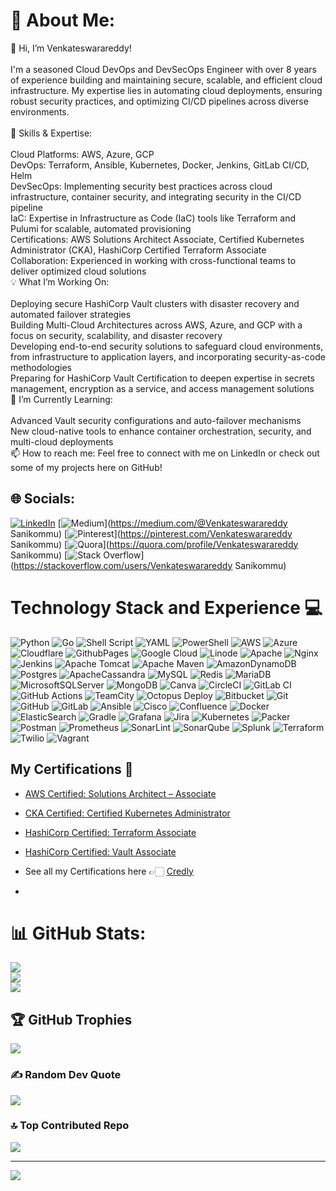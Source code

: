 # 💫 About Me:
👋 Hi, I’m Venkateswarareddy!<br><br>I'm a seasoned Cloud DevOps and DevSecOps Engineer with over 8 years of experience building and maintaining secure, scalable, and efficient cloud infrastructure. My expertise lies in automating cloud deployments, ensuring robust security practices, and optimizing CI/CD pipelines across diverse environments.<br><br>🔧 Skills & Expertise:<br><br>Cloud Platforms: AWS, Azure, GCP<br>DevOps: Terraform, Ansible, Kubernetes, Docker, Jenkins, GitLab CI/CD, Helm<br>DevSecOps: Implementing security best practices across cloud infrastructure, container security, and integrating security in the CI/CD pipeline<br>IaC: Expertise in Infrastructure as Code (IaC) tools like Terraform and Pulumi for scalable, automated provisioning<br>Certifications: AWS Solutions Architect Associate, Certified Kubernetes Administrator (CKA), HashiCorp Certified Terraform Associate<br>Collaboration: Experienced in working with cross-functional teams to deliver optimized cloud solutions<br>💡 What I’m Working On:<br><br>Deploying secure HashiCorp Vault clusters with disaster recovery and automated failover strategies<br>Building Multi-Cloud Architectures across AWS, Azure, and GCP with a focus on security, scalability, and disaster recovery<br>Developing end-to-end security solutions to safeguard cloud environments, from infrastructure to application layers, and incorporating security-as-code methodologies<br>Preparing for HashiCorp Vault Certification to deepen expertise in secrets management, encryption as a service, and access management solutions<br>🌱 I’m Currently Learning:<br><br>Advanced Vault security configurations and auto-failover mechanisms<br>New cloud-native tools to enhance container orchestration, security, and multi-cloud deployments<br>📫 How to reach me: Feel free to connect with me on LinkedIn or check out some of my projects here on GitHub!


## 🌐 Socials:
[![LinkedIn](https://img.shields.io/badge/LinkedIn-%230077B5.svg?logo=linkedin&logoColor=white)](https://linkedin.com/in/venkateswarareddy-sanikommu-01278a77) [![Medium](https://img.shields.io/badge/Medium-12100E?logo=medium&logoColor=white)](https://medium.com/@Venkateswarareddy Sanikommu) [![Pinterest](https://img.shields.io/badge/Pinterest-%23E60023.svg?logo=Pinterest&logoColor=white)](https://pinterest.com/Venkateswarareddy Sanikommu) [![Quora](https://img.shields.io/badge/Quora-%23B92B27.svg?logo=Quora&logoColor=white)](https://quora.com/profile/Venkateswarareddy Sanikommu) [![Stack Overflow](https://img.shields.io/badge/-Stackoverflow-FE7A16?logo=stack-overflow&logoColor=white)](https://stackoverflow.com/users/Venkateswarareddy Sanikommu) 

# Technology Stack and Experience 💻
![Python](https://img.shields.io/badge/python-3670A0?style=for-the-badge&logo=python&logoColor=ffdd54) ![Go](https://img.shields.io/badge/go-%2300ADD8.svg?style=for-the-badge&logo=go&logoColor=white) ![Shell Script](https://img.shields.io/badge/shell_script-%23121011.svg?style=for-the-badge&logo=gnu-bash&logoColor=white) ![YAML](https://img.shields.io/badge/yaml-%23ffffff.svg?style=for-the-badge&logo=yaml&logoColor=151515) ![PowerShell](https://img.shields.io/badge/PowerShell-%235391FE.svg?style=for-the-badge&logo=powershell&logoColor=white) ![AWS](https://img.shields.io/badge/AWS-%23FF9900.svg?style=for-the-badge&logo=amazon-aws&logoColor=white) ![Azure](https://img.shields.io/badge/azure-%230072C6.svg?style=for-the-badge&logo=microsoftazure&logoColor=white) ![Cloudflare](https://img.shields.io/badge/Cloudflare-F38020?style=for-the-badge&logo=Cloudflare&logoColor=white) ![GithubPages](https://img.shields.io/badge/github%20pages-121013?style=for-the-badge&logo=github&logoColor=white) ![Google Cloud](https://img.shields.io/badge/GoogleCloud-%234285F4.svg?style=for-the-badge&logo=google-cloud&logoColor=white) ![Linode](https://img.shields.io/badge/linode-00A95C?style=for-the-badge&logo=linode&logoColor=white) ![Apache](https://img.shields.io/badge/apache-%23D42029.svg?style=for-the-badge&logo=apache&logoColor=white) ![Nginx](https://img.shields.io/badge/nginx-%23009639.svg?style=for-the-badge&logo=nginx&logoColor=white) ![Jenkins](https://img.shields.io/badge/jenkins-%232C5263.svg?style=for-the-badge&logo=jenkins&logoColor=white) ![Apache Tomcat](https://img.shields.io/badge/apache%20tomcat-%23F8DC75.svg?style=for-the-badge&logo=apache-tomcat&logoColor=black) ![Apache Maven](https://img.shields.io/badge/Apache%20Maven-C71A36?style=for-the-badge&logo=Apache%20Maven&logoColor=white) ![AmazonDynamoDB](https://img.shields.io/badge/Amazon%20DynamoDB-4053D6?style=for-the-badge&logo=Amazon%20DynamoDB&logoColor=white) ![Postgres](https://img.shields.io/badge/postgres-%23316192.svg?style=for-the-badge&logo=postgresql&logoColor=white) ![ApacheCassandra](https://img.shields.io/badge/cassandra-%231287B1.svg?style=for-the-badge&logo=apache-cassandra&logoColor=white) ![MySQL](https://img.shields.io/badge/mysql-4479A1.svg?style=for-the-badge&logo=mysql&logoColor=white) ![Redis](https://img.shields.io/badge/redis-%23DD0031.svg?style=for-the-badge&logo=redis&logoColor=white) ![MariaDB](https://img.shields.io/badge/MariaDB-003545?style=for-the-badge&logo=mariadb&logoColor=white) ![MicrosoftSQLServer](https://img.shields.io/badge/Microsoft%20SQL%20Server-CC2927?style=for-the-badge&logo=microsoft%20sql%20server&logoColor=white) ![MongoDB](https://img.shields.io/badge/MongoDB-%234ea94b.svg?style=for-the-badge&logo=mongodb&logoColor=white) ![Canva](https://img.shields.io/badge/Canva-%2300C4CC.svg?style=for-the-badge&logo=Canva&logoColor=white) ![CircleCI](https://img.shields.io/badge/circleci-%23161616.svg?style=for-the-badge&logo=circleci&logoColor=white) ![GitLab CI](https://img.shields.io/badge/gitlab%20CI-%23181717.svg?style=for-the-badge&logo=gitlab&logoColor=white) ![GitHub Actions](https://img.shields.io/badge/github%20actions-%232671E5.svg?style=for-the-badge&logo=githubactions&logoColor=white) ![TeamCity](https://img.shields.io/badge/teamcity-000000.svg?style=for-the-badge&logo=teamcity&logoColor=white) ![Octopus Deploy](https://img.shields.io/badge/octopus%20deploy-0D80D8?style=for-the-badge&logo=octopusdeploy&logoColor=white) ![Bitbucket](https://img.shields.io/badge/bitbucket-%230047B3.svg?style=for-the-badge&logo=bitbucket&logoColor=white) ![Git](https://img.shields.io/badge/git-%23F05033.svg?style=for-the-badge&logo=git&logoColor=white) ![GitHub](https://img.shields.io/badge/github-%23121011.svg?style=for-the-badge&logo=github&logoColor=white) ![GitLab](https://img.shields.io/badge/gitlab-%23181717.svg?style=for-the-badge&logo=gitlab&logoColor=white) ![Ansible](https://img.shields.io/badge/ansible-%231A1918.svg?style=for-the-badge&logo=ansible&logoColor=white) ![Cisco](https://img.shields.io/badge/cisco-%23049fd9.svg?style=for-the-badge&logo=cisco&logoColor=black) ![Confluence](https://img.shields.io/badge/confluence-%23172BF4.svg?style=for-the-badge&logo=confluence&logoColor=white) ![Docker](https://img.shields.io/badge/docker-%230db7ed.svg?style=for-the-badge&logo=docker&logoColor=white) ![ElasticSearch](https://img.shields.io/badge/-ElasticSearch-005571?style=for-the-badge&logo=elasticsearch) ![Gradle](https://img.shields.io/badge/Gradle-02303A.svg?style=for-the-badge&logo=Gradle&logoColor=white) ![Grafana](https://img.shields.io/badge/grafana-%23F46800.svg?style=for-the-badge&logo=grafana&logoColor=white) ![Jira](https://img.shields.io/badge/jira-%230A0FFF.svg?style=for-the-badge&logo=jira&logoColor=white) ![Kubernetes](https://img.shields.io/badge/kubernetes-%23326ce5.svg?style=for-the-badge&logo=kubernetes&logoColor=white) ![Packer](https://img.shields.io/badge/packer-%23E7EEF0.svg?style=for-the-badge&logo=packer&logoColor=%2302A8EF) ![Postman](https://img.shields.io/badge/Postman-FF6C37?style=for-the-badge&logo=postman&logoColor=white) ![Prometheus](https://img.shields.io/badge/Prometheus-E6522C?style=for-the-badge&logo=Prometheus&logoColor=white) ![SonarLint](https://img.shields.io/badge/SonarLint-CB2029?style=for-the-badge&logo=SONARLINT&logoColor=white) ![SonarQube](https://img.shields.io/badge/SonarQube-black?style=for-the-badge&logo=sonarqube&logoColor=4E9BCD) ![Splunk](https://img.shields.io/badge/splunk-%23000000.svg?style=for-the-badge&logo=splunk&logoColor=white) ![Terraform](https://img.shields.io/badge/terraform-%235835CC.svg?style=for-the-badge&logo=terraform&logoColor=white) ![Twilio](https://img.shields.io/badge/Twilio-F22F46?style=for-the-badge&logo=Twilio&logoColor=white) ![Vagrant](https://img.shields.io/badge/vagrant-%231563FF.svg?style=for-the-badge&logo=vagrant&logoColor=white)


##  **My Certifications 🏅**

- [AWS Certified: Solutions Architect – Associate](https://www.credly.com/badges/b6a87bab-814f-4800-85b9-15375bc36695)
- [CKA Certified: Certified Kubernetes Administrator](https://www.credly.com/badges/ad169165-ae5c-43ff-a375-78ab90b6392d)
- [HashiCorp Certified: Terraform Associate](https://www.credly.com/badges/dcf137aa-a06c-4624-b1dd-b1c433afbe22)
- [HashiCorp Certified: Vault Associate]()

- See all my Certifications here 👉🏻 [Credly](https://www.credly.com/users/venkateswarareddy-sanikommu/)
- 
# 📊 GitHub Stats:
![](https://github-readme-stats.vercel.app/api?username=venky1912&theme=dark&hide_border=false&include_all_commits=true&count_private=false)<br/>
![](https://github-readme-streak-stats.herokuapp.com/?user=venky1912&theme=dark&hide_border=false)<br/>
![](https://github-readme-stats.vercel.app/api/top-langs/?username=venky1912&theme=dark&hide_border=false&include_all_commits=true&count_private=false&layout=compact)

## 🏆 GitHub Trophies
![](https://github-profile-trophy.vercel.app/?username=venky1912&theme=onedark&no-frame=false&no-bg=false&margin-w=4)

### ✍️ Random Dev Quote
![](https://quotes-github-readme.vercel.app/api?type=vetical&theme=light)

### 🔝 Top Contributed Repo
![](https://github-contributor-stats.vercel.app/api?username=venky1912&limit=5&theme=dark&combine_all_yearly_contributions=true)

---
[![](https://visitcount.itsvg.in/api?id=venky1912&icon=2&color=1)](https://visitcount.itsvg.in)

<!-- Proudly created with GPRM ( https://gprm.itsvg.in ) -->
